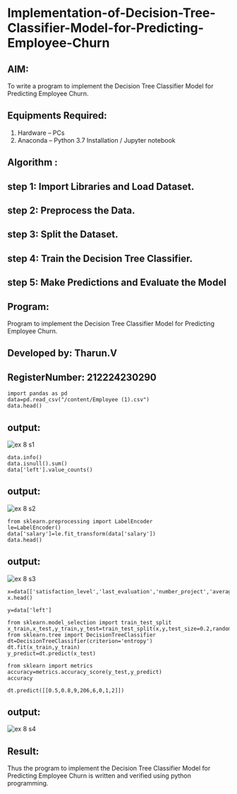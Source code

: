 # Implementation-of-Decision-Tree-Classifier-Model-for-Predicting-Employee-Churn

## AIM:
To write a program to implement the Decision Tree Classifier Model for Predicting Employee Churn.

## Equipments Required:
1. Hardware – PCs
2. Anaconda – Python 3.7 Installation / Jupyter notebook

## Algorithm :

## step 1: Import Libraries and Load Dataset.
## step 2: Preprocess the Data.
## step 3: Split the Dataset.
## step 4: Train the Decision Tree Classifier.
## step 5: Make Predictions and Evaluate the Model

## Program:
Program to implement the Decision Tree Classifier Model for Predicting Employee Churn.

## Developed by: Tharun.V
## RegisterNumber: 212224230290


```
import pandas as pd
data=pd.read_csv("/content/Employee (1).csv")
data.head()
```
## output:
![ex 8 s1](https://github.com/user-attachments/assets/fdd15a48-7ba7-4034-9119-44f5a3871f1d)

```
data.info()
data.isnull().sum()
data['left'].value_counts()
```
## output:
![ex 8 s2](https://github.com/user-attachments/assets/96195601-6a32-4a12-b2af-482c03c40ef5)

```
from sklearn.preprocessing import LabelEncoder
le=LabelEncoder()
data['salary']=le.fit_transform(data['salary'])
data.head()
```
## output:
![ex 8 s3](https://github.com/user-attachments/assets/ce1f81a5-f89c-4d83-b8de-33bc219b7995)

```
x=data[['satisfaction_level','last_evaluation','number_project','average_montly_hours','time_spend_company','Work_accident','promotion_last_5years','salary']]
x.head()

y=data['left']

from sklearn.model_selection import train_test_split
x_train,x_test,y_train,y_test=train_test_split(x,y,test_size=0.2,random_state=100)
from sklearn.tree import DecisionTreeClassifier
dt=DecisionTreeClassifier(criterion='entropy')
dt.fit(x_train,y_train)
y_predict=dt.predict(x_test)

from sklearn import metrics
accuracy=metrics.accuracy_score(y_test,y_predict)
accuracy

dt.predict([[0.5,0.8,9,206,6,0,1,2]])
```
## output:
![ex 8 s4](https://github.com/user-attachments/assets/0d0e5669-7119-4ca0-b0f2-db5d0cd0b9b9)


## Result:
Thus the program to implement the  Decision Tree Classifier Model for Predicting Employee Churn is written and verified using python programming.
